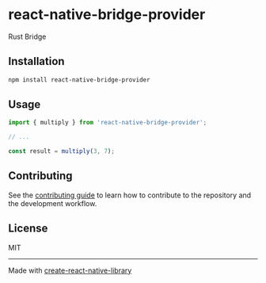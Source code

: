 # react-native-bridge-provider

Rust Bridge

## Installation

```sh
npm install react-native-bridge-provider
```

## Usage


```js
import { multiply } from 'react-native-bridge-provider';

// ...

const result = multiply(3, 7);
```

## Contributing

See the [contributing guide](CONTRIBUTING.md) to learn how to contribute to the repository and the development workflow.

## License

MIT

---

Made with [create-react-native-library](https://github.com/callstack/react-native-builder-bob)

